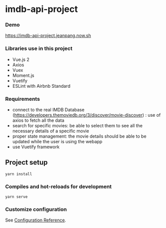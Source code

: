 # imdb-api-project


### Demo
https://imdb-api-project.jeanpang.now.sh

### Libraries use in this project
- Vue.js 2
- Axios
- Vuex
- Moment.js
- Vuetify
- ESLint with Airbnb Standard

### Requirements
- connect to the real IMDB Database (https://developers.themoviedb.org/3/discover/movie-discover) : use of axios to fetch all the data
- search for specific movies: be able to select them to see all the necessary details of a specific movie
- proper state management: the movie details should be able to be updated while the user is using the webapp
- use Vuetify framework



## Project setup
```
yarn install
```

### Compiles and hot-reloads for development
```
yarn serve
```


### Customize configuration
See [Configuration Reference](https://cli.vuejs.org/config/).

